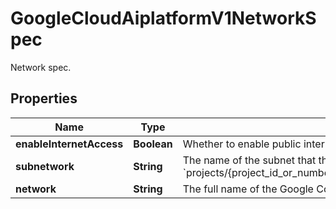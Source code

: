 

# GoogleCloudAiplatformV1NetworkSpec

Network spec.

## Properties

| Name | Type | Description | Notes |
|------------ | ------------- | ------------- | -------------|
|**enableInternetAccess** | **Boolean** | Whether to enable public internet access. Default false. |  [optional] |
|**subnetwork** | **String** | The name of the subnet that this instance is in. Format: &#x60;projects/{project_id_or_number}/regions/{region}/subnetworks/{subnetwork_id}&#x60; |  [optional] |
|**network** | **String** | The full name of the Google Compute Engine [network](https://cloud.google.com//compute/docs/networks-and-firewalls#networks) |  [optional] |



